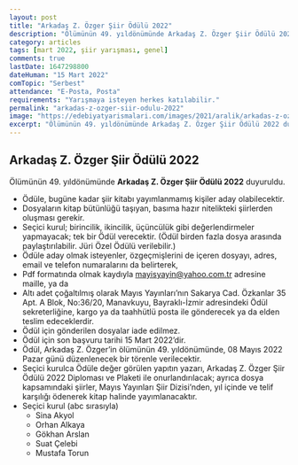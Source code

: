 ```yaml
---
layout: post
title: "Arkadaş Z. Özger Şiir Ödülü 2022"
description: "Ölümünün 49. yıldönümünde Arkadaş Z. Özger Şiir Ödülü 2022 duyuruldu."
category: articles
tags: [mart 2022, şiir yarışması, genel]
comments: true
lastDate: 1647298800
dateHuman: "15 Mart 2022"
comTopic: "Serbest"
attendance: "E-Posta, Posta"
requirements: "Yarışmaya isteyen herkes katılabilir."
permalink: "arkadas-z-ozger-siir-odulu-2022"
image: "https://edebiyatyarismalari.com/images/2021/aralik/arkadas-z-ozger-siir-odulu.jpg"
excerpt: "Ölümünün 49. yıldönümünde Arkadaş Z. Özger Şiir Ödülü 2022 duyuruldu."
---
```


## Arkadaş Z. Özger Şiir Ödülü 2022
Ölümünün 49. yıldönümünde **Arkadaş Z. Özger Şiir Ödülü 2022** duyuruldu.  

- Ödüle, bugüne kadar şiir kitabı yayımlanmamış kişiler aday olabilecektir.
- Dosyaların kitap bütünlüğü taşıyan, basıma hazır nitelikteki şiirlerden oluşması gerekir.
- Seçici kurul; birincilik, ikincilik, üçüncülük gibi değerlendirmeler yapmayacak; tek bir Ödül verecektir. (Ödül birden fazla dosya arasında paylaştırılabilir. Jüri Özel Ödülü verilebilir.)
- Ödüle aday olmak isteyenler, özgeçmişlerini de içeren dosyayı, adres, email ve telefon numaralarını da belirterek,
- Pdf formatında olmak kaydıyla mayisyayin@yahoo.com.tr adresine maille, ya da
- Altı adet çoğaltılmış olarak Mayıs Yayınları’nın Sakarya Cad. Özkanlar 35 Apt. A Blok, No:36/20, Manavkuyu, Bayraklı-İzmir adresindeki Ödül sekreterliğine, kargo ya da taahhütlü posta ile gönderecek ya da elden teslim edeceklerdir.
- Ödül için gönderilen dosyalar iade edilmez.
- Ödül için son başvuru tarihi 15 Mart 2022’dir. 
- Ödül, Arkadaş Z. Özger’in ölümünün 49. yıldönümünde, 08 Mayıs 2022 Pazar günü düzenlenecek bir törenle verilecektir.
- Seçici kurulca Ödüle değer görülen yapıtın yazarı, Arkadaş Z. Özger Şiir Ödülü 2022 Diploması ve Plaketi ile onurlandırılacak; ayrıca dosya kapsamındaki şiirler, Mayıs Yayınları Şiir Dizisi’nden, yıl içinde ve telif karşılığı ödenerek kitap halinde yayımlanacaktır.
- Seçici kurul (abc sırasıyla)
    - Sina Akyol
    - Orhan Alkaya
    - Gökhan Arslan
    - Suat Çelebi
    - Mustafa Torun
